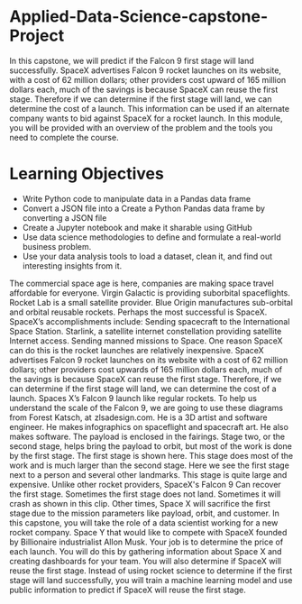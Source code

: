 # Applied-Data-Science-capstone-Project

In this capstone, we will predict if the Falcon 9 first stage will land successfully. SpaceX advertises Falcon 9 rocket launches on its website, with a cost of 62 million dollars; other providers cost upward of 165 million dollars each, much of the savings is because SpaceX can reuse the first stage. Therefore if we can determine if the first stage will land, we can determine the cost of a launch. This information can be used if an alternate company wants to bid against SpaceX for a rocket launch. In this module, you will be provided with an overview of the problem and the tools you need to complete the course.
# Learning Objectives
* Write Python code to manipulate data in a Pandas data frame
* Convert a JSON file into a Create a Python Pandas data frame by converting a JSON file
* Create a Jupyter notebook and make it sharable using GitHub
* Use data science methodologies to define and formulate a real-world business problem.
* Use your data analysis tools to load a dataset, clean it, and find out interesting insights from it.

The commercial space age is here, companies are making space travel affordable for everyone. Virgin Galactic is providing suborbital spaceflights. Rocket Lab is a small satellite provider. Blue Origin manufactures sub-orbital and orbital reusable rockets. Perhaps the most successful is SpaceX. SpaceX’s accomplishments include: Sending spacecraft to the International Space Station. Starlink, a satellite internet constellation providing satellite Internet access. Sending manned missions to Space. One reason SpaceX can do this is the rocket launches are relatively inexpensive. SpaceX advertises Falcon 9 rocket launches on its website with a cost of 62 million dollars; other providers cost upwards of 165 million dollars each, much of the savings is because SpaceX can reuse the first stage. Therefore, if we can determine if the first stage will land, we can determine the cost of a launch. Spaces X’s Falcon 9 launch like regular rockets. To help us understand the scale of the Falcon 9, we are going to use these diagrams from Forest Katsch, at  zlsadesign.com. He is a 3D artist and software engineer. He makes infographics on spaceflight and spacecraft art. He also makes software. The payload is enclosed in the fairings. Stage two, or the second stage, helps bring the payload to orbit, but most of the work is done by the first stage. The first stage is shown here. This stage does most of the work and is much larger than the second stage. Here we see the first stage next to a person and several other landmarks. This stage is quite large and expensive. Unlike other rocket providers, SpaceX's Falcon 9 Can recover the first stage. Sometimes the first stage does not land. Sometimes it will crash as shown in this clip. Other times, Space X will sacrifice the first stage due to the mission parameters like payload, orbit, and customer. In this capstone, you will take the role of a data scientist working for a new rocket company. Space Y that would like to compete with SpaceX founded by Billionaire industrialist Allon Musk. Your job is to determine the price of each launch. You will do this by gathering information about Space X and creating dashboards for your team. You will also determine if SpaceX will reuse the first stage. Instead of using rocket science to determine if the first stage will land successfully, you will train a machine learning model and use public information to predict if SpaceX will reuse the first stage.
